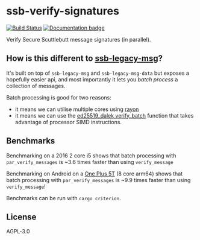 # ssb-verify-signatures

[![Build Status](https://travis-ci.org/sunrise-choir/ssb-verify-signatures.svg?branch=master)](https://travis-ci.org/sunrise-choir/ssb-verify-signatures) [![Documentation badge](https://img.shields.io/badge/rust-docs-blue)](https://sunrise-choir.github.io/ssb-verify-signatures/ssb_verify_signatures/index.html)

Verify Secure Scuttlebutt message signatures (in parallel).

## How is this different to [ssb-legacy-msg](https://github.com/sunrise-choir/ssb-legacy-msg)?

It's built on top of `ssb-legacy-msg` and `ssb-legacy-msg-data` but exposes a hopefully easier
api, and most importantly it lets you _batch process_ a collection of messages. 

Batch processing is good for two reasons:
- it means we can utilise multiple cores using [rayon](https://docs.rs/rayon/1.2.0/rayon/index.html)
- it means we can use the [ed25519_dalek verify_batch](https://docs.rs/ed25519-dalek/0.9.1/ed25519_dalek/fn.verify_batch.html) function that takes advantage of
processor SIMD instructions. 

## Benchmarks

Benchmarking on a 2016 2 core i5 shows that batch processing with `par_verify_messages` is ~3.6 times faster than using `verify_message` 

Benchmarking on Android on a [One Plus 5T](https://en.wikipedia.org/wiki/OnePlus_5T) (8 core arm64) shows that batch processing with `par_verify_messages` is ~9.9 times faster than using `verify_message`!

Benchmarks can be run with `cargo criterion`.

## License

AGPL-3.0
